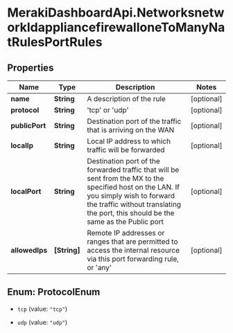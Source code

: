 # MerakiDashboardApi.NetworksnetworkIdappliancefirewalloneToManyNatRulesPortRules

## Properties
Name | Type | Description | Notes
------------ | ------------- | ------------- | -------------
**name** | **String** | A description of the rule | [optional] 
**protocol** | **String** | 'tcp' or 'udp' | [optional] 
**publicPort** | **String** | Destination port of the traffic that is arriving on the WAN | [optional] 
**localIp** | **String** | Local IP address to which traffic will be forwarded | [optional] 
**localPort** | **String** | Destination port of the forwarded traffic that will be sent from the MX to the specified host on the LAN. If you simply wish to forward the traffic without translating the port, this should be the same as the Public port | [optional] 
**allowedIps** | **[String]** | Remote IP addresses or ranges that are permitted to access the internal resource via this port forwarding rule, or 'any' | [optional] 


<a name="ProtocolEnum"></a>
## Enum: ProtocolEnum


* `tcp` (value: `"tcp"`)

* `udp` (value: `"udp"`)




